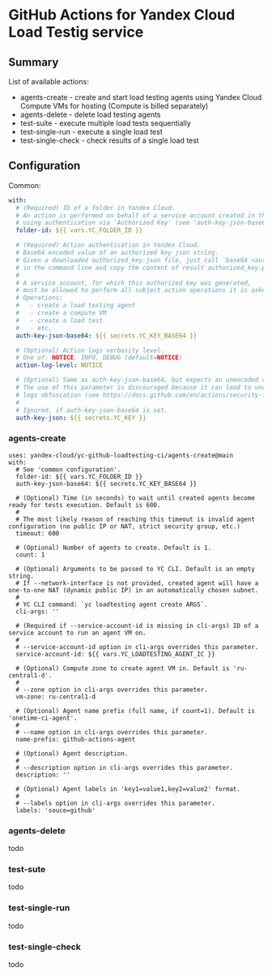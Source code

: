 # GitHub Actions for Yandex Cloud Load Testig service

## Summary

List of available actions:
* agents-create - create and start load testing agents using Yandex Cloud Compute VMs for hosting (Compute is billed separately)
* agents-delete - delete load testing agents
* test-suite - execute multiple load tests sequentially
* test-single-run - execute a single load test
* test-single-check - check results of a single load test

## Configuration

Common:
```yaml
with:
  # (Required) ID of a folder in Yandex Cloud.
  # An action is performed on behalf of a service account created in this folder
  # using authentication via 'Authorized Key' (see 'auth-key-json-base64' argument)
  folder-id: ${{ vars.YC_FOLDER_ID }}

  # (Required) Action authentication in Yandex Cloud.
  # Base64 encoded value of an authorized key json string.
  # Given a downloaded authorized_key.json file, just call `base64 <authorized_key.json >authorized_key.pem`
  # in the command line and copy the content of result authorized_key.pem file to some GitHub Action secret.
  # 
  # A service account, for which this authorized key was generated,
  # must be allowed to perform all subject action operations it is asked to.
  # Operations:
  #   - create a load testing agent
  #   - create a compute VM
  #   - create a load test
  #   - etc.
  auth-key-json-base64: ${{ secrets.YC_KEY_BASE64 }}

  # (Optional) Action logs verbosity level.
  # One of: NOTICE, INFO, DEBUG (default=NOTICE)
  action-log-level: NOTICE

  # (Optional) Same as auth-key-json-base64, but expects an unencoded value.
  # The use of this parameter is discouraged because it can lead to unwanted
  # logs obfuscation (see https://docs.github.com/en/actions/security-for-github-actions/security-guides/using-secrets-in-github-actions#naming-your-secrets).
  #
  # Ignored, if auth-key-json-base64 is set.
  auth-key-json: ${{ secrets.YC_KEY }}
```

### agents-create

```
uses: yandex-cloud/yc-github-loadtesting-ci/agents-create@main
with:
  # See 'common configuration'.
  folder-id: ${{ vars.YC_FOLDER_ID }}
  auth-key-json-base64: ${{ secrets.YC_KEY_BASE64 }}

  # (Optional) Time (in seconds) to wait until created agents become ready for tests execution. Default is 600.
  #
  # The most likely reason of reaching this timeout is invalid agent configuration (no public IP or NAT, strict security group, etc.)
  timeout: 600

  # (Optional) Number of agents to create. Default is 1.
  count: 1

  # (Optional) Arguments to be passed to YC CLI. Default is an empty string.
  # If --network-interface is not provided, created agent will have a one-to-one NAT (dynamic public IP) in an automatically chosen subnet.
  #
  # YC CLI command: `yc loadtesting agent create ARGS`.
  cli-args: ''

  # (Required if --service-account-id is missing in cli-args) ID of a service account to run an agent VM on.
  #
  # --service-account-id option in cli-args overrides this parameter.
  service-account-id: ${{ vars.YC_LOADTESTING_AGENT_IC }}

  # (Optional) Compute zone to create agent VM in. Default is 'ru-central1-d'.
  #
  # --zone option in cli-args overrides this parameter.
  vm-zone: ru-central1-d

  # (Optional) Agent name prefix (full name, if count=1). Default is 'onetime-ci-agent'.
  #
  # --name option in cli-args overrides this parameter.
  name-prefix: github-actions-agent

  # (Optional) Agent description.
  #
  # --description option in cli-args overrides this parameter.
  description: ''

  # (Optional) Agent labels in 'key1=value1,key2=value2' format.
  #
  # --labels option in cli-args overrides this parameter.
  labels: 'souce=github'
```

### agents-delete

todo

### test-sute

todo

### test-single-run

todo

### test-single-check

todo


